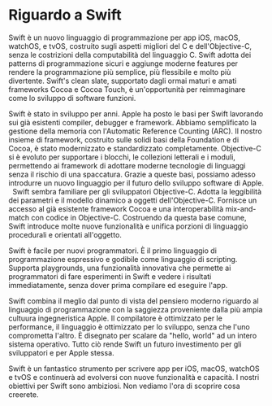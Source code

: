 # Riguardo a Swift

Swift è un nuovo linguaggio di programmazione per app iOS, macOS, watchOS, e tvOS, costruito sugli aspetti migliori del C e dell'Objective-C, senza le costrizioni della computabilità del linguaggio C.
Swift adotta dei patterns di programmazione sicuri e aggiunge moderne features per rendere la programmazione più semplice, più flessibile e molto più divertente.
Swift's clean slate, supportato dagli ormai maturi e amati frameworks Cocoa e Cocoa Touch, è un'opportunità per reimmaginare come lo sviluppo di software funzioni.

Swift è stato in sviluppo per anni. Apple ha posto le basi per Swift lavorando sui già esistenti compiler, debugger e framework. Abbiamo semplificato la gestione della memoria con l'Automatic Reference Counting (ARC). 
Il nostro insieme di framework, costruito sulle solidi basi della Foundation e di Cocoa, è stato modernizzato e standardizzato completamente. Objective-C si è evoluto per supportare i blocchi, le collezioni letterali e i moduli, permettendo ai framework di adottare moderne tecnologie di linguaggi senza il rischio di una spaccatura.
Grazie a queste basi, possiamo adesso introdurre un nuovo linguaggio per il futuro dello sviluppo software di Apple. 
 
Swift sembra familiare per gli sviluppatori Objective-C. Adotta la leggibilità dei parametri e il modello dinamico a oggetti dell'Objective-C. Fornisce un accesso al già esistente framework Cocoa e una interoperabilità mix-and-match con codice in Objective-C. Costruendo da questa base comune, Swift introduce molte nuove funzionalità e unifica porzioni di linguaggio procedurali e orientati all'oggetto.

Swift è facile per nuovi programmatori. È il primo linguaggio di programmazione espressivo e godibile come linguaggio di scripting. Supporta playgrounds, una funzionalità innovativa che permette ai programmatori di fare esperimenti in Swift e vedere i risultati immediatamente, senza dover prima compilare ed eseguire l'app.

Swift combina il meglio dal punto di vista del pensiero moderno riguardo al linguaggio di programmazione con la saggiezza proveniente dalla più ampia cultuura ingegneristica Apple.
Il compilatore è ottimizzato per le performance, il linguaggio è ottimizzato per lo sviluppo, senza che l'uno comprometta l'altro. È disegnato per scalare da "hello, world" ad un intero sistema operativo. Tutto ciò rende Swift un futuro investimento per gli sviluppatori e per Apple stessa.

Swift è un fantastico strumento per scrivere app per iOS, macOS, watchOS e tvOS e continuerà ad evolversi con nuove funzionalità e capacità. I nostri obiettivi per Swift sono ambiziosi. Non vediamo l'ora di scoprire cosa creerete.
